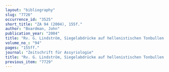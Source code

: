 ```yaml
---
layout: "bibliography"
slug: "7726"
occurrence_id: "3525"
short_title: "ZA 94 (2004), 155f."
author: "Boardman, John"
publication_year: "2004"
title: "Rv. G. Lindström, Siegelabdrücke auf hellenistischen Tonbullen und Tontafeln. Ausgrabungen in Uruk-Warka Endberichte"
volume_no_: "94"
pages: "155ff."
journal: "Zeitschrift für Assyriologie"
title: "Rv. G. Lindström, Siegelabdrücke auf hellenistischen Tonbullen und Tontafeln. Ausgrabungen in Uruk-Warka Endberichte"
previous_item: "7729"
---
```

